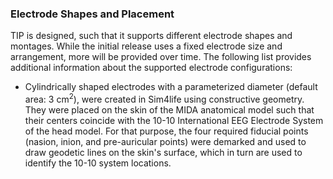 ### Electrode Shapes and Placement

TIP is designed, such that it supports different electrode shapes and montages. While the initial release uses a fixed electrode size and arrangement, more will be provided over time. The following list provides additional information about the supported electrode configurations:

* Cylindrically shaped electrodes with a parameterized diameter (default area: 3 cm<sup>2</sup>), were created in Sim4life using constructive geometry. They were placed on the skin of the MIDA anatomical model such that their centers coincide with the 10-10 International EEG Electrode System of the head model. For that purpose, the four required fiducial points (nasion, inion, and pre-auricular points) were demarked and used to draw geodetic lines on the skin's surface, which in turn are used to identify the 10-10 system locations.
